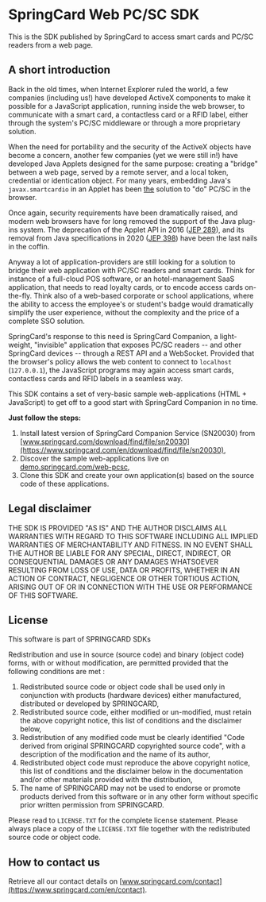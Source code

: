 # SpringCard Web PC/SC SDK

This is the SDK published by SpringCard to access smart cards and PC/SC readers from a web page.

## A short introduction

Back in the old times, when Internet Explorer ruled the world, a few companies (including us!) have developed ActiveX components to make it possible for a JavaScript application, running inside the web browser, to communicate with a smart card, a contactless card or a RFID label, either through the system's PC/SC middleware or through a more proprietary solution.

When the need for portability and the security of the ActiveX objects have become a concern, another few companies (yet we were still in!) have developed Java Applets designed for the same purpose: creating a "bridge" between a web page, served by a remote server, and a local token, credential or identication object. For many years, embedding Java's `javax.smartcardio` in an Applet has been <u>the</u> solution to "do" PC/SC in the browser.

Once again, security requirements have been dramatically raised, and modern web browsers have for long removed the support of the Java plug-ins system. The deprecation of the Applet API in 2016 ([JEP 289](https://openjdk.java.net/jeps/289)), and its removal from Java specifications in 2020 ([JEP 398](https://openjdk.java.net/jeps/398)) have been the last nails in the coffin.

Anyway a lot of application-providers are still looking for a solution to bridge their web application with PC/SC readers and smart cards. Think for instance of a full-cloud POS software, or an hotel-management SaaS application, that needs to read loyalty cards, or to encode access cards on-the-fly. Think also of a web-based corporate or school applications, where the ability to access the employee's or student's badge would dramatically simplify the user experience, without the complexity and the price of a complete SSO solution.

SpringCard's response to this need is SpringCard Companion, a light-weight, "invisible" application that exposes PC/SC readers -- and other SpringCard devices -- through a REST API and a WebSocket. Provided that the browser's policy allows the web content to connect to `localhost` (`127.0.0.1`), the JavaScript programs may again access smart cards, contactless cards and RFID labels in a seamless way.

This SDK contains a set of very-basic sample web-applications (HTML + JavaScript) to get off to a good start with SpringCard Companion in no time.

**Just follow the steps:**

1. Install latest version of SpringCard Companion Service (SN20030) from [www.springcard.com/download/find/file/sn20030](https://www.springcard.com/en/download/find/file/sn20030),
2. Discover the sample web-applications live on [demo.springcard.com/web-pcsc](https://demo.springcard.com/web-pcsc),
3. Clone this SDK and create your own application(s) based on the source code of these applications.

## Legal disclaimer

THE SDK IS PROVIDED "AS IS" AND THE AUTHOR DISCLAIMS ALL WARRANTIES WITH REGARD TO THIS SOFTWARE INCLUDING ALL IMPLIED WARRANTIES OF MERCHANTABILITY AND FITNESS. IN NO EVENT SHALL THE AUTHOR BE LIABLE FOR ANY SPECIAL, DIRECT, INDIRECT, OR CONSEQUENTIAL DAMAGES OR ANY DAMAGES WHATSOEVER RESULTING FROM LOSS OF USE, DATA OR PROFITS, WHETHER IN AN ACTION OF CONTRACT, NEGLIGENCE OR OTHER TORTIOUS ACTION, ARISING OUT OF OR IN CONNECTION WITH THE USE OR PERFORMANCE OF THIS SOFTWARE.

## License

This software is part of SPRINGCARD SDKs

Redistribution and use in source (source code) and binary (object code) forms, with or without modification, are permitted provided that the following conditions are met :

1. Redistributed source code or object code shall be used only in conjunction with products (hardware devices) either manufactured, distributed or developed by SPRINGCARD,
2. Redistributed source code, either modified or un-modified, must retain the above copyright notice, this list of conditions and the disclaimer below,
3. Redistribution of any modified code must be clearly identified "Code derived from original SPRINGCARD copyrighted source code", with a description of the modification and the name of its author,
4. Redistributed object code must reproduce the above copyright notice, this list of conditions and the disclaimer below in the documentation and/or other materials provided with the distribution,
5. The name of SPRINGCARD may not be used to endorse or promote products derived from this software or in any other form without specific prior written permission from SPRINGCARD.

Please read to `LICENSE.TXT` for the complete license statement. Please always place a copy of the `LICENSE.TXT` file together with the redistributed source code or object code.

## How to contact us

Retrieve all our contact details on [www.springcard.com/contact](https://www.springcard.com/en/contact).

